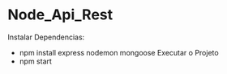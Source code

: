# Node_Api_Rest
Instalar Dependencias:
- npm install express nodemon mongoose
Executar o Projeto
- npm start
